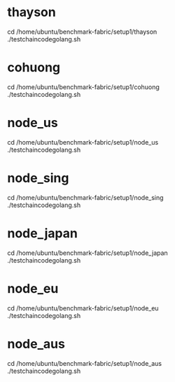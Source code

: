 # thayson
cd /home/ubuntu/benchmark-fabric/setup1/thayson
./testchaincodegolang.sh

# cohuong
cd /home/ubuntu/benchmark-fabric/setup1/cohuong
./testchaincodegolang.sh

# node_us
cd /home/ubuntu/benchmark-fabric/setup1/node_us
./testchaincodegolang.sh


# node_sing
cd /home/ubuntu/benchmark-fabric/setup1/node_sing
./testchaincodegolang.sh

# node_japan
cd /home/ubuntu/benchmark-fabric/setup1/node_japan
./testchaincodegolang.sh

# node_eu
cd /home/ubuntu/benchmark-fabric/setup1/node_eu
./testchaincodegolang.sh

# node_aus
cd /home/ubuntu/benchmark-fabric/setup1/node_aus
./testchaincodegolang.sh